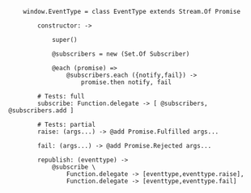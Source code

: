 		window.EventType = class EventType extends Stream.Of Promise
		
			constructor: ->
			
				super()
			
				@subscribers = new (Set.Of Subscriber)
			
				@each (promise) =>
					@subscribers.each ({notify,fail}) ->
						promise.then notify, fail
		
			# Tests: full
			subscribe: Function.delegate -> [ @subscribers, @subscribers.add ]
			
			# Tests: partial
			raise: (args...) -> @add Promise.Fulfilled args...
			
			fail: (args...) -> @add Promise.Rejected args...
			
			republish: (eventtype) ->
				@subscribe \
					Function.delegate -> [eventtype,eventtype.raise],
					Function.delegate -> [eventtype,eventtype.fail]
			
